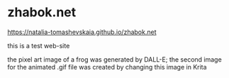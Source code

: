 # zhabok.net
https://natalia-tomashevskaia.github.io/zhabok.net

this is a test web-site

the pixel art image of a frog was generated by DALL-E; the second image for the animated .gif file was created by changing this image in Krita
